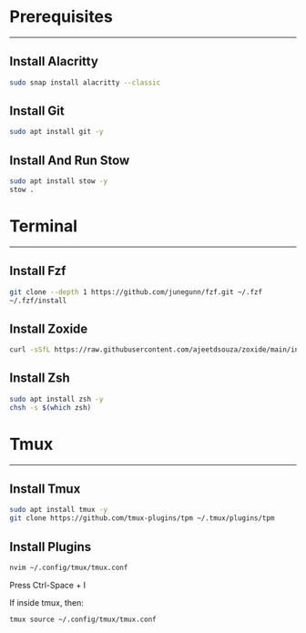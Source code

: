 # Prerequisites
---
## Install Alacritty

```bash
sudo snap install alacritty --classic
```

## Install Git

```bash
sudo apt install git -y
```

## Install And Run Stow

```bash
sudo apt install stow -y
stow .
```

# Terminal
---
## Install Fzf

```bash
git clone --depth 1 https://github.com/junegunn/fzf.git ~/.fzf
~/.fzf/install
```

## Install Zoxide

```bash
curl -sSfL https://raw.githubusercontent.com/ajeetdsouza/zoxide/main/install.sh | sh
```

## Install Zsh

```bash
sudo apt install zsh -y
chsh -s $(which zsh)
```

# Tmux
---
## Install Tmux
```bash
sudo apt install tmux -y
git clone https://github.com/tmux-plugins/tpm ~/.tmux/plugins/tpm
```

## Install Plugins

```bash
nvim ~/.config/tmux/tmux.conf
```

Press Ctrl-Space + I

If inside tmux, then:
```bash
tmux source ~/.config/tmux/tmux.conf
```
